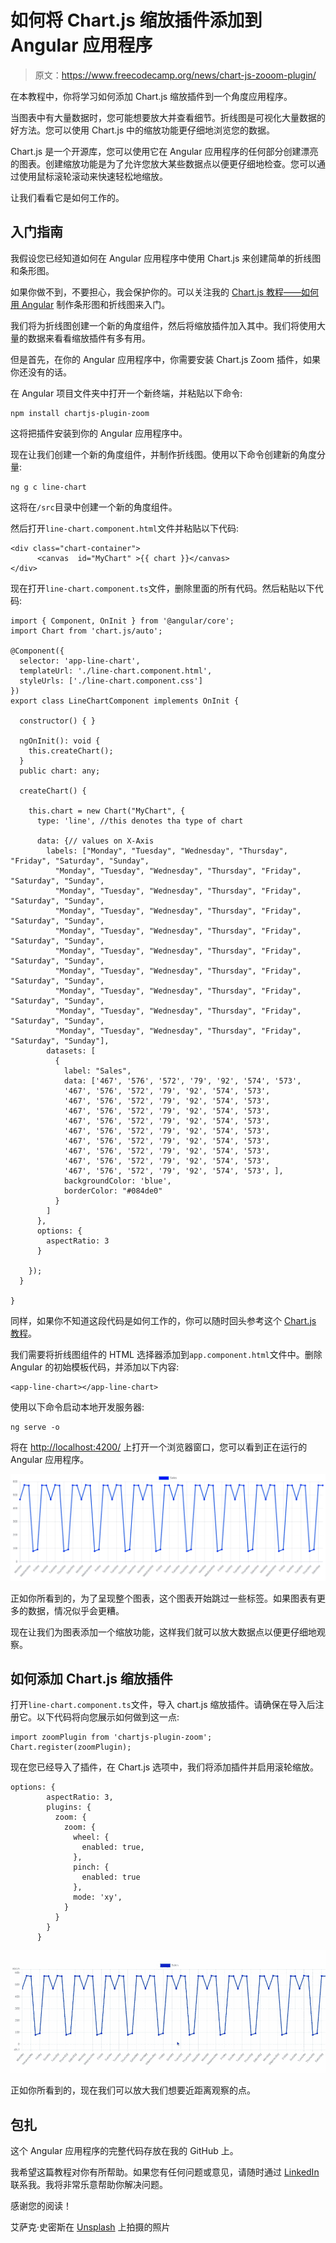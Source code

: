 # 如何将 Chart.js 缩放插件添加到 Angular 应用程序

> 原文：<https://www.freecodecamp.org/news/chart-js-zooom-plugin/>

在本教程中，你将学习如何添加 Chart.js 缩放插件到一个角度应用程序。

当图表中有大量数据时，您可能想要放大并查看细节。折线图是可视化大量数据的好方法。您可以使用 Chart.js 中的缩放功能更仔细地浏览您的数据。

Chart.js 是一个开源库，您可以使用它在 Angular 应用程序的任何部分创建漂亮的图表。创建缩放功能是为了允许您放大某些数据点以便更仔细地检查。您可以通过使用鼠标滚轮滚动来快速轻松地缩放。

让我们看看它是如何工作的。

## 入门指南

我假设您已经知道如何在 Angular 应用程序中使用 Chart.js 来创建简单的折线图和条形图。

如果你做不到，不要担心，我会保护你的。可以关注我的 [Chart.js 教程——如何用 Angular](https://www.freecodecamp.org/news/how-to-make-bar-and-line-charts-using-chartjs-in-angular/) 制作条形图和折线图来入门。

我们将为折线图创建一个新的角度组件，然后将缩放插件加入其中。我们将使用大量的数据来看看缩放插件有多有用。

但是首先，在你的 Angular 应用程序中，你需要安装 Chart.js Zoom 插件，如果你还没有的话。

在 Angular 项目文件夹中打开一个新终端，并粘贴以下命令:

```
npm install chartjs-plugin-zoom 
```

这将把插件安装到你的 Angular 应用程序中。

现在让我们创建一个新的角度组件，并制作折线图。使用以下命令创建新的角度分量:

```
ng g c line-chart 
```

这将在`/src`目录中创建一个新的角度组件。

然后打开`line-chart.component.html`文件并粘贴以下代码:

```
<div class="chart-container">
      <canvas  id="MyChart" >{{ chart }}</canvas>
</div> 
```

现在打开`line-chart.component.ts`文件，删除里面的所有代码。然后粘贴以下代码:

```
import { Component, OnInit } from '@angular/core';
import Chart from 'chart.js/auto';

@Component({
  selector: 'app-line-chart',
  templateUrl: './line-chart.component.html',
  styleUrls: ['./line-chart.component.css']
})
export class LineChartComponent implements OnInit {

  constructor() { }

  ngOnInit(): void {
    this.createChart();
  }
  public chart: any;

  createChart() {

    this.chart = new Chart("MyChart", {
      type: 'line', //this denotes tha type of chart

      data: {// values on X-Axis
        labels: ["Monday", "Tuesday", "Wednesday", "Thursday", "Friday", "Saturday", "Sunday",
          "Monday", "Tuesday", "Wednesday", "Thursday", "Friday", "Saturday", "Sunday",
          "Monday", "Tuesday", "Wednesday", "Thursday", "Friday", "Saturday", "Sunday",
          "Monday", "Tuesday", "Wednesday", "Thursday", "Friday", "Saturday", "Sunday",
          "Monday", "Tuesday", "Wednesday", "Thursday", "Friday", "Saturday", "Sunday",
          "Monday", "Tuesday", "Wednesday", "Thursday", "Friday", "Saturday", "Sunday",
          "Monday", "Tuesday", "Wednesday", "Thursday", "Friday", "Saturday", "Sunday",
          "Monday", "Tuesday", "Wednesday", "Thursday", "Friday", "Saturday", "Sunday",
          "Monday", "Tuesday", "Wednesday", "Thursday", "Friday", "Saturday", "Sunday",
          "Monday", "Tuesday", "Wednesday", "Thursday", "Friday", "Saturday", "Sunday"],
        datasets: [
          {
            label: "Sales",
            data: ['467', '576', '572', '79', '92', '574', '573',
            '467', '576', '572', '79', '92', '574', '573',
            '467', '576', '572', '79', '92', '574', '573',
            '467', '576', '572', '79', '92', '574', '573',
            '467', '576', '572', '79', '92', '574', '573',
            '467', '576', '572', '79', '92', '574', '573',
            '467', '576', '572', '79', '92', '574', '573',
            '467', '576', '572', '79', '92', '574', '573',
            '467', '576', '572', '79', '92', '574', '573',
            '467', '576', '572', '79', '92', '574', '573', ],
            backgroundColor: 'blue',
            borderColor: "#084de0"
          }
        ]
      },
      options: {
        aspectRatio: 3
      }

    });
  }

} 
```

同样，如果你不知道这段代码是如何工作的，你可以随时回头参考这个 [Chart.js 教程](https://www.freecodecamp.org/news/how-to-make-bar-and-line-charts-using-chartjs-in-angular/)。

我们需要将折线图组件的 HTML 选择器添加到`app.component.html`文件中。删除 Angular 的初始模板代码，并添加以下内容:

```
<app-line-chart></app-line-chart> 
```

使用以下命令启动本地开发服务器:

```
ng serve -o 
```

将在 [http://localhost:4200/](http://localhost:4200/) 上打开一个浏览器窗口，您可以看到正在运行的 Angular 应用程序。

![NotZoomLine](img/56f5dee550c960c6977b6f55d5477b55.png)

正如你所看到的，为了呈现整个图表，这个图表开始跳过一些标签。如果图表有更多的数据，情况似乎会更糟。

现在让我们为图表添加一个缩放功能，这样我们就可以放大数据点以便更仔细地观察。

## 如何添加 Chart.js 缩放插件

打开`line-chart.component.ts`文件，导入 chart.js 缩放插件。请确保在导入后注册它。以下代码将向您展示如何做到这一点:

```
import zoomPlugin from 'chartjs-plugin-zoom';
Chart.register(zoomPlugin); 
```

现在您已经导入了插件，在 Chart.js 选项中，我们将添加插件并启用滚轮缩放。

```
options: {
        aspectRatio: 3,
        plugins: {
          zoom: {
            zoom: {
              wheel: {
                enabled: true,
              },
              pinch: {
                enabled: true
              },
              mode: 'xy',
            }
          }
        }
      } 
```

![ChartjsZoom](img/6f81fffc6c8d704b55c497f7c5836ec8.png)

正如你所看到的，现在我们可以放大我们想要近距离观察的点。

## 包扎

这个 Angular 应用程序的完整代码存放在我的 GitHub 上。

我希望这篇教程对你有所帮助。如果您有任何问题或意见，请随时通过 [LinkedIn](http://www.linkedin.com/in/swatejpatil/) 联系我。我将非常乐意帮助你解决问题。

感谢您的阅读！

艾萨克·史密斯在 [Unsplash](https://unsplash.com/s/photos/line-chart?utm_source=unsplash&utm_medium=referral&utm_content=creditCopyText) 上拍摄的照片